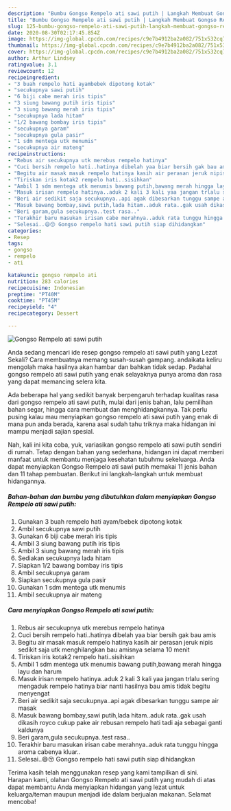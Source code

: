 ```yaml
---
description: "Bumbu Gongso Rempelo ati sawi putih | Langkah Membuat Gongso Rempelo ati sawi putih Yang Enak dan Simpel"
title: "Bumbu Gongso Rempelo ati sawi putih | Langkah Membuat Gongso Rempelo ati sawi putih Yang Enak dan Simpel"
slug: 125-bumbu-gongso-rempelo-ati-sawi-putih-langkah-membuat-gongso-rempelo-ati-sawi-putih-yang-enak-dan-simpel
date: 2020-08-30T02:17:45.854Z
image: https://img-global.cpcdn.com/recipes/c9e7b4912ba2a082/751x532cq70/gongso-rempelo-ati-sawi-putih-foto-resep-utama.jpg
thumbnail: https://img-global.cpcdn.com/recipes/c9e7b4912ba2a082/751x532cq70/gongso-rempelo-ati-sawi-putih-foto-resep-utama.jpg
cover: https://img-global.cpcdn.com/recipes/c9e7b4912ba2a082/751x532cq70/gongso-rempelo-ati-sawi-putih-foto-resep-utama.jpg
author: Arthur Lindsey
ratingvalue: 3.1
reviewcount: 12
recipeingredient:
- "3 buah rempelo hati ayambebek dipotong kotak"
- "secukupnya sawi putih"
- "6 biji cabe merah iris tipis"
- "3 siung bawang putih iris tipis"
- "3 siung bawang merah iris tipis"
- "secukupnya lada hitam"
- "1/2 bawang bombay iris tipis"
- "secukupnya garam"
- "secukupnya gula pasir"
- "1 sdm mentega utk menumis"
- "secukupnya air mateng"
recipeinstructions:
- "Rebus air secukupnya utk merebus rempelo hatinya"
- "Cuci bersih rempelo hati..hatinya dibelah yaa biar bersih gak bau amis"
- "Begitu air masak masuk rempelo hatinya kasih air perasan jeruk nipis sedikit saja utk menghilangkan bau amisnya selama 10 menit"
- "Tiriskan iris kotak2 rempelo hati..sisihkan"
- "Ambil 1 sdm mentega utk menumis bawang putih,bawang merah hingga layu dan harum"
- "Masuk irisan rempelo hatinya..aduk 2 kali 3 kali yaa jangan trlalu sering mengaduk rempelo hatinya biar nanti hasilnya bau amis tidak begitu menyengat"
- "Beri air sedikit saja secukupnya..api agak dibesarkan tunggu sampe air masak"
- "Masuk bawang bombay,sawi putih,lada hitam..aduk rata..gak usah dikasih royco cukup pake air rebusan rempelo hati tadi aja sebagai ganti kaldunya"
- "Beri garam,gula secukupnya..test rasa.."
- "Terakhir baru masukan irisan cabe merahnya..aduk rata tunggu hingga aroma cabenya kluar.."
- "Selesai..😄😚 Gongso rempelo hati sawi putih siap dihidangkan"
categories:
- Resep
tags:
- gongso
- rempelo
- ati

katakunci: gongso rempelo ati 
nutrition: 283 calories
recipecuisine: Indonesian
preptime: "PT40M"
cooktime: "PT45M"
recipeyield: "4"
recipecategory: Dessert

---
```



![Gongso Rempelo ati sawi putih](https://img-global.cpcdn.com/recipes/c9e7b4912ba2a082/751x532cq70/gongso-rempelo-ati-sawi-putih-foto-resep-utama.jpg)

Anda sedang mencari ide resep gongso rempelo ati sawi putih yang Lezat Sekali? Cara membuatnya memang susah-susah gampang. andaikata keliru mengolah maka hasilnya akan hambar dan bahkan tidak sedap. Padahal gongso rempelo ati sawi putih yang enak selayaknya punya aroma dan rasa yang dapat memancing selera kita.

Ada beberapa hal yang sedikit banyak berpengaruh terhadap kualitas rasa dari gongso rempelo ati sawi putih, mulai dari jenis bahan, lalu pemilihan bahan segar, hingga cara membuat dan menghidangkannya. Tak perlu pusing kalau mau menyiapkan gongso rempelo ati sawi putih yang enak di mana pun anda berada, karena asal sudah tahu triknya maka hidangan ini mampu menjadi sajian spesial.




Nah, kali ini kita coba, yuk, variasikan gongso rempelo ati sawi putih sendiri di rumah. Tetap dengan bahan yang sederhana, hidangan ini dapat memberi manfaat untuk membantu menjaga kesehatan tubuhmu sekeluarga. Anda dapat menyiapkan Gongso Rempelo ati sawi putih memakai 11 jenis bahan dan 11 tahap pembuatan. Berikut ini langkah-langkah untuk membuat hidangannya.

<!--inarticleads1-->

##### Bahan-bahan dan bumbu yang dibutuhkan dalam menyiapkan Gongso Rempelo ati sawi putih:

1. Gunakan 3 buah rempelo hati ayam/bebek dipotong kotak
1. Ambil secukupnya sawi putih
1. Gunakan 6 biji cabe merah iris tipis
1. Ambil 3 siung bawang putih iris tipis
1. Ambil 3 siung bawang merah iris tipis
1. Sediakan secukupnya lada hitam
1. Siapkan 1/2 bawang bombay iris tipis
1. Ambil secukupnya garam
1. Siapkan secukupnya gula pasir
1. Gunakan 1 sdm mentega utk menumis
1. Ambil secukupnya air mateng




<!--inarticleads2-->

##### Cara menyiapkan Gongso Rempelo ati sawi putih:

1. Rebus air secukupnya utk merebus rempelo hatinya
1. Cuci bersih rempelo hati..hatinya dibelah yaa biar bersih gak bau amis
1. Begitu air masak masuk rempelo hatinya kasih air perasan jeruk nipis sedikit saja utk menghilangkan bau amisnya selama 10 menit
1. Tiriskan iris kotak2 rempelo hati..sisihkan
1. Ambil 1 sdm mentega utk menumis bawang putih,bawang merah hingga layu dan harum
1. Masuk irisan rempelo hatinya..aduk 2 kali 3 kali yaa jangan trlalu sering mengaduk rempelo hatinya biar nanti hasilnya bau amis tidak begitu menyengat
1. Beri air sedikit saja secukupnya..api agak dibesarkan tunggu sampe air masak
1. Masuk bawang bombay,sawi putih,lada hitam..aduk rata..gak usah dikasih royco cukup pake air rebusan rempelo hati tadi aja sebagai ganti kaldunya
1. Beri garam,gula secukupnya..test rasa..
1. Terakhir baru masukan irisan cabe merahnya..aduk rata tunggu hingga aroma cabenya kluar..
1. Selesai..😄😚 Gongso rempelo hati sawi putih siap dihidangkan




Terima kasih telah menggunakan resep yang kami tampilkan di sini. Harapan kami, olahan Gongso Rempelo ati sawi putih yang mudah di atas dapat membantu Anda menyiapkan hidangan yang lezat untuk keluarga/teman maupun menjadi ide dalam berjualan makanan. Selamat mencoba!
